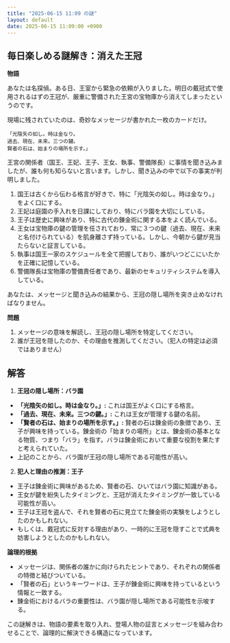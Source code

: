 ```yaml
---
title: "2025-06-15 11:09 の謎"
layout: default
date: 2025-06-15 11:09:00 +0900
---
```

## 毎日楽しめる謎解き：消えた王冠

**物語**

あなたは名探偵。ある日、王室から緊急の依頼が入りました。明日の戴冠式で使用されるはずの王冠が、厳重に警備された王宮の宝物庫から消えてしまったというのです。

現場に残されていたのは、奇妙なメッセージが書かれた一枚のカードだけ。

```
「光陰矢の如し。時は金なり。
過去、現在、未来。三つの鍵。
賢者の石は、始まりの場所を示す。」
```

王宮の関係者（国王、王妃、王子、王女、執事、警備隊長）に事情を聞き込みましたが、誰も何も知らないと言います。しかし、聞き込みの中で以下の事実が判明しました。

1. 国王は古くから伝わる格言が好きで、特に「光陰矢の如し。時は金なり。」をよく口にする。
2. 王妃は庭園の手入れを日課にしており、特にバラ園を大切にしている。
3. 王子は歴史に興味があり、特に古代の錬金術に関する本をよく読んでいる。
4. 王女は宝物庫の鍵の管理を任されており、常に３つの鍵（過去、現在、未来と名付けられている）を肌身離さず持っている。しかし、今朝から鍵が見当たらないと証言している。
5. 執事は国王一家のスケジュールを全て把握しており、誰がいつどこにいたかを正確に記憶している。
6. 警備隊長は宝物庫の警備責任者であり、最新のセキュリティシステムを導入している。

あなたは、メッセージと聞き込みの結果から、王冠の隠し場所を突き止めなければなりません。

**問題**

1. メッセージの意味を解読し、王冠の隠し場所を特定してください。
2. 誰が王冠を隠したのか、その理由を推測してください。（犯人の特定は必須ではありません）

## 解答

1. **王冠の隠し場所：バラ園**

*   **「光陰矢の如し。時は金なり。」:** これは国王がよく口にする格言。
*   **「過去、現在、未来。三つの鍵。」:** これは王女が管理する鍵の名前。
*   **「賢者の石は、始まりの場所を示す。」:** 賢者の石は錬金術の象徴であり、王子が興味を持っている。錬金術の「始まりの場所」とは、錬金術の基本となる物質、つまり「バラ」を指す。バラは錬金術において重要な役割を果たすと考えられていた。
*   上記のことから、バラ園が王冠の隠し場所である可能性が高い。

2. **犯人と理由の推測：王子**

*   王子は錬金術に興味があるため、賢者の石、ひいてはバラ園に知識がある。
*   王女が鍵を紛失したタイミングと、王冠が消えたタイミングが一致している可能性が高い。
*   王子は王冠を盗んで、それを賢者の石に見立てた錬金術の実験をしようとしたのかもしれない。
*   もしくは、戴冠式に反対する理由があり、一時的に王冠を隠すことで式典を妨害しようとしたのかもしれない。

**論理的根拠**

*   メッセージは、関係者の誰かに向けられたヒントであり、それぞれの関係者の特徴と結びついている。
*   「賢者の石」というキーワードは、王子が錬金術に興味を持っているという情報と一致する。
*   錬金術におけるバラの重要性は、バラ園が隠し場所である可能性を示唆する。

この謎解きは、物語の要素を取り入れ、登場人物の証言とメッセージを組み合わせることで、論理的に解決できる構造になっています。
